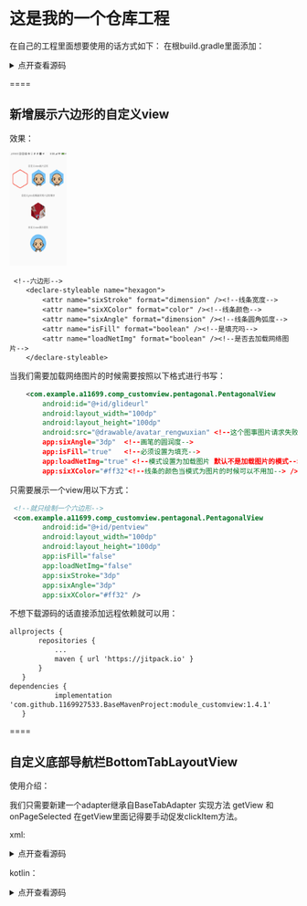 # 这是我的一个仓库工程
在自己的工程里面想要使用的话方式如下：
在根build.gradle里面添加：
<details>
<summary>点开查看源码</summary>
<pre><code>
// Top-level build file where you can add configuration options common to all sub-projects/modules.
buildscript {
    ext.kotlin_version = "1.4.10"
    repositories {
        google()
        jcenter()
        //这是要添加的内容
        maven { url "https://jitpack.io" }
        maven{
            url 'https://raw.githubusercontent.com/1169927533/BaseMavenProject/master'
        }
        //----------------

    }
    dependencies {
        classpath "com.android.tools.build:gradle:4.2.0-alpha13"
        classpath "org.jetbrains.kotlin:kotlin-gradle-plugin:$kotlin_version"
        
        classpath 'com.github.dcendents:android-maven-gradle-plugin:2.1'
         //这是要添加的内容
        classpath 'com.pince.gradle_plugin:versionplugin:1.0.0'
        //----
    }
}

allprojects {
    apply plugin:'com.pince.gradle_plugin'
    repositories {
        google()
        jcenter()
        //这是要添加的内容
        maven { url "https://jitpack.io" }
        maven{
            url 'https://raw.githubusercontent.com/1169927533/BaseMavenProject/master'
        }
         //----

    }
}
</code></pre>
</details>

====

## 新增展示六边形的自定义view

效果：

<img src="picture/m.jpg" width = "200" height = "400" alt="g1" style="zoom: 50%;" />

```
 <!--六边形-->
    <declare-styleable name="hexagon">
        <attr name="sixStroke" format="dimension" /><!--线条宽度-->
        <attr name="sixXColor" format="color" /><!--线条颜色-->
        <attr name="sixAngle" format="dimension" /><!--线条圆角弧度-->
        <attr name="isFill" format="boolean" /><!--是填充吗-->
        <attr name="loadNetImg" format="boolean" /><!--是否去加载网络图片-->
    </declare-styleable>
```
当我们需要加载网络图片的时候需要按照以下格式进行书写：
```xml
    <com.example.a11699.comp_customview.pentagonal.PentagonalView
        android:id="@+id/glideurl"
        android:layout_width="100dp"
        android:layout_height="100dp"
        android:src="@drawable/avatar_rengwuxian" <!--这个图事图片请求失败的时候进行展示的图片-->
        app:sixAngle="3dp"  <!--画笔的圆润度-->
        app:isFill="true"   <!--必须设置为填充-->
        app:loadNetImg="true" <!--模式设置为加载图片 默认不是加载图片的模式-->
        app:sixXColor="#ff32"<!--线条的颜色当模式为图片的时候可以不用加--> />
```

只需要展示一个view用以下方式：

```xml
 <!--就只绘制一个六边形-->
 <com.example.a11699.comp_customview.pentagonal.PentagonalView
        android:id="@+id/pentview"
        android:layout_width="100dp"
        android:layout_height="100dp"
        app:isFill="false"
        app:loadNetImg="false"
        app:sixStroke="3dp"
        app:sixAngle="3dp"
        app:sixXColor="#ff32" />
```
不想下载源码的话直接添加远程依赖就可以用：
 ```
 allprojects {
        repositories {
            ...
            maven { url 'https://jitpack.io' }
        }
    }
dependencies {
            implementation 'com.github.1169927533.BaseMavenProject:module_customview:1.4.1'
    }
 ```
 
 
 
 ====
 

## 自定义底部导航栏BottomTabLayoutView

使用介绍：

我们只需要新建一个adapter继承自BaseTabAdapter 实现方法 getView 和 onPageSelected
在getView里面记得要手动促发clickItem方法。

xml:
<details>
<summary>点开查看源码</summary>
<pre><code>
      <com.uppack.lksmall.baseyu.weight.customtab.BottomTabLayoutView
        android:id="@+id/bottomTab"
        android:layout_width="match_parent"
        android:layout_height="50dp"
        app:layout_constraintBottom_toBottomOf="parent" />
</code></pre>
</details>

kotlin：

<details>
<summary>点开查看源码</summary>
<pre><code>
   var tab = TabAdapter(items, imgList, viewpager)
   bottomTab.initBottomTabData(tab, viewpager, 0)
   
   class TabAdapter(
    var listTitles: List<String>,
    var listImage: List<Int>,
    viewPager: ViewPager
) :
    BaseTabAdapter(listTitles, viewPager) {

    override fun getView(context: Context, position: Int): View {
        var view = LayoutInflater.from(context).inflate(R.layout.item_tabview, null, false)
        var imageView = view.findViewById<ImageView>(R.id.item_img)
        imageView.setImageResource(listImage[position])
        var textView = view.findViewById<TextView>(R.id.item_tv)
        textView.text = listTitles[position]

        view.setOnClickListener {
            clickItem(position)
        }
        return view
    }

    override fun onPageSelected(position: Int) {
        for ((index, value) in targetListView.withIndex()) {
            var imageView = value.findViewById<ImageView>(R.id.item_img)
            var textView = value.findViewById<TextView>(R.id.item_tv)

            if (index == position) {
                imageView.isSelected = true
                textView.setTextColor(Color.BLACK)
                textView.typeface = Typeface.defaultFromStyle(Typeface.BOLD)
            } else {
                imageView.isSelected = false
                textView.typeface = Typeface.defaultFromStyle(Typeface.NORMAL)
                textView.setTextColor(Color.RED)
            }
        }

    }

    override fun clickItem(position: Int) {
        super.clickItem(position)
        showTabSelectAnima(targetListView[position])
    }
    //给item添加动画
    private fun showTabSelectAnima(view: View) {
        var scaleY = ObjectAnimator.ofFloat(view, "scaleY", 0.8f, 1f)
        var scaleX = ObjectAnimator.ofFloat(view, "scaleX", 0.8f, 1f)
        var setAnima = AnimatorSet()
        setAnima.play(scaleX).with(scaleY)
        setAnima.duration = 500
        setAnima.start()
    }
}
   
</code></pre>
</details>






 
